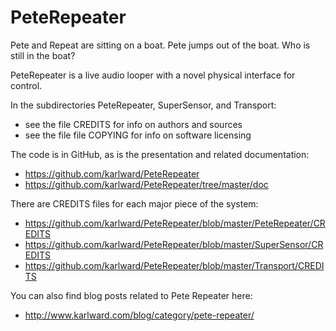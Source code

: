 PeteRepeater
============

Pete and Repeat are sitting on a boat.  Pete jumps out of the boat.  Who is 
still in the boat?  

PeteRepeater is a live audio looper with a novel physical interface for 
control. 

In the subdirectories PeteRepeater, SuperSensor, and Transport: 
- see the file CREDITS for info on authors and sources
- see the file file COPYING for info on software licensing

The code is in GitHub, as is the presentation and related documentation: 

- https://github.com/karlward/PeteRepeater
- https://github.com/karlward/PeteRepeater/tree/master/doc

There are CREDITS files for each major piece of the system: 

- https://github.com/karlward/PeteRepeater/blob/master/PeteRepeater/CREDITS
- https://github.com/karlward/PeteRepeater/blob/master/SuperSensor/CREDITS
- https://github.com/karlward/PeteRepeater/blob/master/Transport/CREDITS

You can also find blog posts related to Pete Repeater here: 

- http://www.karlward.com/blog/category/pete-repeater/ 
